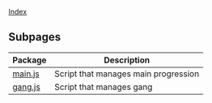[Index](./index.md)

## Subpages
|  Package | Description |
|  --- | --- |
|  [main.js](./main.md) |  Script that manages main progression|
|  [gang.js](./gang.md) |  Script that manages gang|
